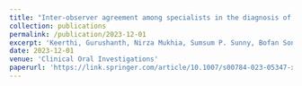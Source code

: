 ```yaml
---
title: "Inter-observer agreement among specialists in the diagnosis of oral potentially malignant disorders and oral cancer using store-and-forward technology"
collection: publications
permalink: /publication/2023-12-01
excerpt: 'Keerthi, Gurushanth, Nirza Mukhia, Sumsum P. Sunny, Bofan Song, Shubhasini A. Raghavan, Shubha Gurudath, Pramila Mendonca et al. "Inter-observer agreement among specialists in the diagnosis of oral potentially malignant disorders and oral cancer using store-and-forward technology." Clinical Oral Investigations 27, no. 12 (2023): 7575-7581.'
date: 2023-12-01
venue: 'Clinical Oral Investigations'
paperurl: 'https://link.springer.com/article/10.1007/s00784-023-05347-x'
---
```


